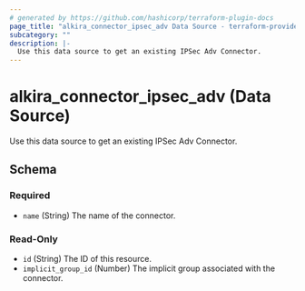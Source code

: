```yaml
---
# generated by https://github.com/hashicorp/terraform-plugin-docs
page_title: "alkira_connector_ipsec_adv Data Source - terraform-provider-alkira"
subcategory: ""
description: |-
  Use this data source to get an existing IPSec Adv Connector.
---
```


# alkira_connector_ipsec_adv (Data Source)

Use this data source to get an existing IPSec Adv Connector.



<!-- schema generated by tfplugindocs -->
## Schema

### Required

- `name` (String) The name of the connector.

### Read-Only

- `id` (String) The ID of this resource.
- `implicit_group_id` (Number) The implicit group associated with the connector.



